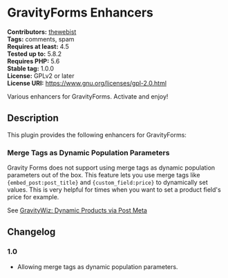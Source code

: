 # GravityForms Enhancers #
**Contributors:** [thewebist](https://profiles.wordpress.org/thewebist/)  
**Tags:** comments, spam  
**Requires at least:** 4.5  
**Tested up to:** 5.8.2  
**Requires PHP:** 5.6  
**Stable tag:** 1.0.0  
**License:** GPLv2 or later  
**License URI:** https://www.gnu.org/licenses/gpl-2.0.html  

Various enhancers for GravityForms. Activate and enjoy!

## Description ##

This plugin provides the following enhancers for GravityForms:

### Merge Tags as Dynamic Population Parameters ###

Gravity Forms does not support using merge tags as dynamic population parameters out of the box. This feature lets you use merge tags like `{embed_post:post_title}` and `{custom_field:price}` to dynamically set values. This is very helpful for times when you want to set a product field's price for example.

See [GravityWiz: Dynamic Products via Post Meta](https://gravitywiz.com/dynamic-products-via-post-meta/)

## Changelog ##

### 1.0 ###
* Allowing merge tags as dynamic population parameters.
